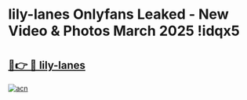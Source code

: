 # lily-lanes Onlyfans Leaked - New Video & Photos March 2025 !idqx5

# <h2><a href="https://gwx5o6.iuczelnia.edu.pl?title=lily-lanes&ref=idqx5">🔗👉 🔴 lily-lanes</a></h2>

[![acn](https://github.com/user-attachments/assets/0f9c940e-d8b0-45ae-aac7-cd30a18b3e1c)](https://gwx5o6.iuczelnia.edu.pl?title=lily-lanes&ref=idqx5)

